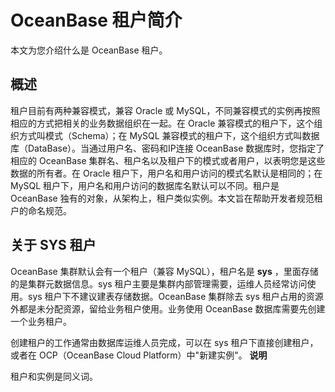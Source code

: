 OceanBase 租户简介 
===================================

本文为您介绍什么是 OceanBase 租户。

概述 
-----------------------

租户目前有两种兼容模式，兼容 Oracle 或 MySQL，不同兼容模式的实例再按照相应的方式把相关的业务数据组织在一起。在 Oracle 兼容模式的租户下，这个组织方式叫模式（Schema）；在 MySQL 兼容模式的租户下，这个组织方式叫数据库（DataBase）。当通过用户名、密码和IP连接 OceanBase 数据库时，您指定了相应的 OceanBase 集群名、租户名以及租户下的模式或者用户，以表明您是这些数据的所有者。在 Oracle 租户下，用户名和用户访问的模式名默认是相同的；在 MySQL 租户下，用户名和用户访问的数据库名默认可以不同。租户是 OceanBase 独有的对象，从架构上，租户类似实例。本文旨在帮助开发者规范租户的命名规范。

关于 SYS 租户 
------------------------------

OceanBase 集群默认会有一个租户（兼容 MySQL），租户名是 **sys** ，里面存储的是集群元数据信息。sys 租户主要是集群内部管理需要，运维人员经常访问使用。sys 租户下不建议建表存储数据。OceanBase 集群除去 sys 租户占用的资源外都是未分配资源，留给业务租户使用。业务使用 OceanBase 数据库需要先创建一个业务租户。

创建租户的工作通常由数据库运维人员完成，可以在 sys 租户下直接创建租户，或者在 OCP（OceanBase Cloud Platform）中"新建实例"。
**说明**

租户和实例是同义词。

